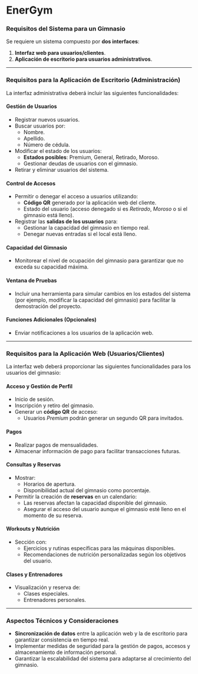 # EnerGym
### Requisitos del Sistema para un Gimnasio

Se requiere un sistema compuesto por **dos interfaces**:  
1. **Interfaz web para usuarios/clientes**.  
2. **Aplicación de escritorio para usuarios administrativos**.

---

### **Requisitos para la Aplicación de Escritorio (Administración)**

La interfaz administrativa deberá incluir las siguientes funcionalidades:

#### **Gestión de Usuarios**
- Registrar nuevos usuarios.
- Buscar usuarios por:
  - Nombre.
  - Apellido.
  - Número de cédula.
- Modificar el estado de los usuarios:
  - **Estados posibles**: Premium, General, Retirado, Moroso.
  - Gestionar deudas de usuarios con el gimnasio.
- Retirar y eliminar usuarios del sistema.

#### **Control de Accesos**
- Permitir o denegar el acceso a usuarios utilizando:
  - **Código QR** generado por la aplicación web del cliente.
  - Estado del usuario (acceso denegado si es *Retirado*, *Moroso* o si el gimnasio está lleno).  
- Registrar las **salidas de los usuarios** para:
  - Gestionar la capacidad del gimnasio en tiempo real.
  - Denegar nuevas entradas si el local está lleno.

#### **Capacidad del Gimnasio**
- Monitorear el nivel de ocupación del gimnasio para garantizar que no exceda su capacidad máxima.

#### **Ventana de Pruebas**
- Incluir una herramienta para simular cambios en los estados del sistema (por ejemplo, modificar la capacidad del gimnasio) para facilitar la demostración del proyecto.

#### **Funciones Adicionales (Opcionales)**
- Enviar notificaciones a los usuarios de la aplicación web.

---

### **Requisitos para la Aplicación Web (Usuarios/Clientes)**

La interfaz web deberá proporcionar las siguientes funcionalidades para los usuarios del gimnasio:

#### **Acceso y Gestión de Perfil**
- Inicio de sesión.
- Inscripción y retiro del gimnasio.
- Generar un **código QR** de acceso:
  - Usuarios *Premium* podrán generar un segundo QR para invitados.

#### **Pagos**
- Realizar pagos de mensualidades.
- Almacenar información de pago para facilitar transacciones futuras.

#### **Consultas y Reservas**
- Mostrar:
  - Horarios de apertura.
  - Disponibilidad actual del gimnasio como porcentaje.
- Permitir la creación de **reservas** en un calendario:
  - Las reservas afectan la capacidad disponible del gimnasio.
  - Asegurar el acceso del usuario aunque el gimnasio esté lleno en el momento de su reserva.

#### **Workouts y Nutrición**
- Sección con:
  - Ejercicios y rutinas específicas para las máquinas disponibles.
  - Recomendaciones de nutrición personalizadas según los objetivos del usuario.

#### **Clases y Entrenadores**
- Visualización y reserva de:
  - Clases especiales.
  - Entrenadores personales.

---

### **Aspectos Técnicos y Consideraciones**
- **Sincronización de datos** entre la aplicación web y la de escritorio para garantizar consistencia en tiempo real.
- Implementar medidas de seguridad para la gestión de pagos, accesos y almacenamiento de información personal.
- Garantizar la escalabilidad del sistema para adaptarse al crecimiento del gimnasio.
